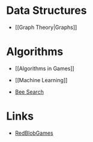 # Data Structures 
* [[Graph Theory|Graphs]]

# Algorithms 
* [[Algorithms in Games]]
* [[Machine Learning]]

* [Bee Search](https://en.wikipedia.org/wiki/Bees_algorithm)

# Links 
* [RedBlobGames](https://www.redblobgames.com) 